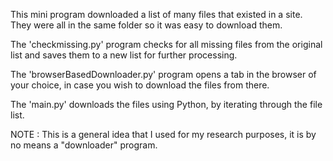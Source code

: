 This mini program downloaded a list of many files that existed in a site. They were all in the same folder so it was easy to download them.

The 'checkmissing.py' program checks for all missing files from the original list and saves them to a new list for further processing.

The 'browserBasedDownloader.py' program opens a tab in the browser of your choice, in case you wish to download the files from there.

The 'main.py' downloads the files using Python, by iterating through the file list.

NOTE : This is a general idea that I used for my research purposes, it is by no means a "downloader" program.

